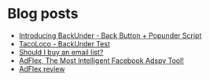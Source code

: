 # Blog posts
<!-- BLOG-POST-LIST:START -->
- [Introducing BackUnder - Back Button + Popunder Script](https://afflift.com/f/threads/introducing-backunder-back-button-popunder-script.10073/)
- [TacoLoco - BackUnder Test](https://afflift.com/f/threads/tacoloco-backunder-test.10080/)
- [Should I buy an email list?](https://afflift.com/f/threads/should-i-buy-an-email-list.10086/)
- [AdFlex, The Most Intelligent Facebook Adspy Tool!](https://afflift.com/f/threads/adflex-the-most-intelligent-facebook-adspy-tool.9290/)
- [AdFlex review](https://afflift.com/f/threads/adflex-review.10085/)
<!-- BLOG-POST-LIST:END -->

